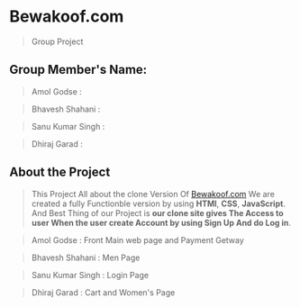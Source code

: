 # Bewakoof.com
>Group Project




## Group Member's Name:
>Amol Godse : 

>Bhavesh Shahani : 

>Sanu Kumar Singh :  

>Dhiraj Garad : 

## About the Project
>This Project All about the clone Version Of [Bewakoof.com](https://www.bewakoof.com/)
>We are created a fully Functionble version by using **HTMl**, **CSS**, **JavaScript**. And Best Thing of our Project is **our clone site gives The Access to user When the user create Account by using Sign Up And do Log in**.


>Amol Godse : Front Main web page and Payment Getway

>Bhavesh Shahani :  Men Page

>Sanu Kumar Singh :  Login Page

>Dhiraj Garad : Cart and Women's Page


>
<!-- ![This is an image](https://myoctocat.com/assets/images/base-octocat.svg) -->
